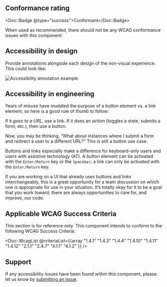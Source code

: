 ## Conformance rating

<Doc::Badge @type="success">Conformant</Doc::Badge>

When used as recommended, there should not be any WCAG conformance issues with this component.

## Accessibility in design

Provide annotations alongside each design of the non-visual experience. This could look like:

![Accessibility annotation example](/assets/components/button/button-annotation_example.png)

## Accessibility in engineering

Years of misuse have muddled the purpose of a button element vs. a link element, so here is a good rule of thumb to follow:

If it _goes to a URL_, use a link. If it does an _action_ (toggles a state, submits a form, etc.), then use a button.

Now, you may be thinking, “What about instances where I submit a form and redirect a user to a different URL?” This is still a button use case.

Buttons and links especially make a difference for keyboard-only users and users with assistive technology (AT). A button element can be activated with the `Enter/Return` key _or_ the `Spacebar`; a link can only be activated with the `Enter/Return` key.

If you are working on a UI that already uses buttons and links interchangeably, this is a great opportunity for a team discussion on which one is appropriate for use in your situation. It’s totally okay for it to be a goal that you work toward; there are always opportunities to care for, and improve, our code.

## Applicable WCAG Success Criteria

This section is for reference only. This component intends to conform to the following WCAG Success Criteria:

<Doc::WcagList @criteriaList={{array "1.4.1" "1.4.3" "1.4.4" "1.4.10" "1.4.11" "1.4.12" "2.1.1" "2.4.7" "4.1.1" "4.1.2" }} />

## Support

If any accessibility issues have been found within this component, please let us know by [submitting an issue](https://github.com/hashicorp/design-system/issues/new/choose).
